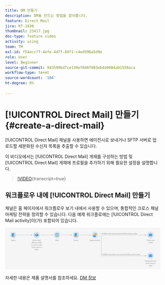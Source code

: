 ```yaml
---
title: DM 만들기
description: DM을 만드는 방법을 알아봅니다.
feature: Direct Mail
jira: KT-1430
thumbnail: 23417.jpg
doc-type: feature video
activity: using
team: TM
exl-id: f54acc7f-4efe-4d7f-89f1-c4ed596a5d9e
role: User
level: Beginner
source-git-commit: 943599bd7ce139ef846f093ebda9084a91550aca
workflow-type: tm+mt
source-wordcount: '104'
ht-degree: 0%

---
```


# [!UICONTROL Direct Mail] 만들기 {#create-a-direct-mail}

[!UICONTROL Direct Mail] 채널을 사용하면 에이전시로 보내거나 SFTP 서버로 업로드할 세분화된 수신자 목록을 추출할 수 있습니다.

이 비디오에서는 [!UICONTROL Direct Mail] 게재를 구성하는 방법 및 [!UICONTROL Direct Mail] 게재에 프로필을 추가하기 위해 필요한 설정을 설명합니다.

>[!VIDEO](https://video.tv.adobe.com/v/31876?learn=on&captions=kor){transcript=true}

## 워크플로우 내에 [!UICONTROL Direct Mail] 만들기

채널은 홈 페이지에서 워크플로우 보기 내에서 사용할 수 있으며, 통합적인 크로스 채널 마케팅 전략을 정의할 수 있습니다. 다음 예제 워크플로에는 [!UICONTROL Direct Mail activity]이(가) 포함되어 있습니다.

![워크플로 이미지](/help/assets/direct_mail_examplewf.png)

자세한 내용은 제품 설명서를 참조하세요. [DM 정보](https://experienceleague.adobe.com/docs/campaign-standard/using/communication-channels/direct-mail/about-direct-mail.html?lang=ko)
